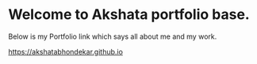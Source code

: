 # Welcome to Akshata portfolio base.

Below is my Portfolio link  which says all about me and my work.

https://akshatabhondekar.github.io

